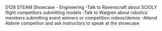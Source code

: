 D128 STEAM Showcase - Engineering
    -Talk to Ravenscraft about SCIOLY flight competitors submitting models
    -Talk to Walgren about robotics members submitting event winners or competition videos/demos
    -Attend Abbvie compeition and ask instructors to speak at the showcase
